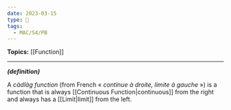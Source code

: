 ```yaml
---
date: 2023-03-15
type: 🧠
tags:
  - MAC/S4/PB
---
```


**Topics:** [[Function]]

---

_**(definition)**_

A _càdlàg function_ (from French « _continue à droite, limite à gauche_ ») is a function that is always [[Continuous Function|continuous]] from the right and always has a [[Limit|limit]] from the left.
